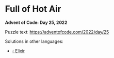 # Full of Hot Air

**Advent of Code: Day 25, 2022**

Puzzle text: <https://adventofcode.com/2022/day/25>

Solutions in other languages:

- [💧 Elixir](../../../elixir/lib/2022/25_full_of_hot_air)
